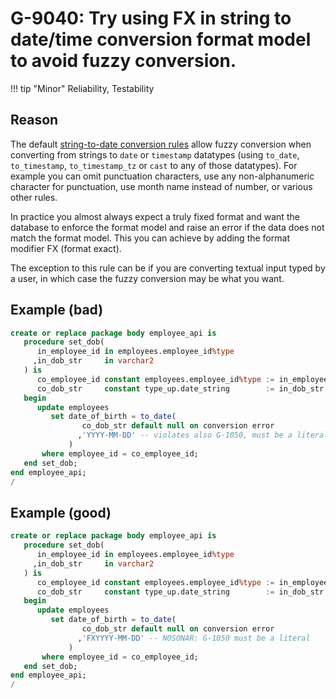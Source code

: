 # G-9040: Try using FX in string to date/time conversion format model to avoid fuzzy conversion.

!!! tip "Minor"
    Reliability, Testability

## Reason

The default [string-to-date conversion rules](https://docs.oracle.com/en/database/oracle/oracle-database/21/sqlrf/Format-Models.html#GUID-5B755E80-3CB2-4901-BBCF-F0FC764E0BB5) allow fuzzy conversion when converting from strings to `date` or `timestamp` datatypes (using `to_date`, `to_timestamp`, `to_timestamp_tz` or `cast` to any of those datatypes). For example you can omit punctuation characters, use any non-alphanumeric character for punctuation, use month name instead of number, or various other rules.

In practice you almost always expect a truly fixed format and want the database to enforce the format model and raise an error if the data does not match the format model. This you can achieve by adding the format modifier FX (format exact).

The exception to this rule can be if you are converting textual input typed by a user, in which case the fuzzy conversion may be what you want.

## Example (bad)

``` sql
create or replace package body employee_api is
   procedure set_dob(
      in_employee_id in employees.employee_id%type
     ,in_dob_str     in varchar2
   ) is
      co_employee_id constant employees.employee_id%type := in_employee_id;
      co_dob_str     constant type_up.date_string        := in_dob_str;
   begin
      update employees
         set date_of_birth = to_date(
                co_dob_str default null on conversion error
               ,'YYYY-MM-DD' -- violates also G-1050, must be a literal
             )
       where employee_id = co_employee_id;
   end set_dob;
end employee_api;
/
```

## Example (good)

``` sql
create or replace package body employee_api is
   procedure set_dob(
      in_employee_id in employees.employee_id%type
     ,in_dob_str     in varchar2
   ) is
      co_employee_id constant employees.employee_id%type := in_employee_id;
      co_dob_str     constant type_up.date_string        := in_dob_str;
   begin
      update employees
         set date_of_birth = to_date(
                co_dob_str default null on conversion error
               ,'FXYYYY-MM-DD' -- NOSONAR: G-1050 must be a literal
             )
       where employee_id = co_employee_id;
   end set_dob;
end employee_api;
/
```